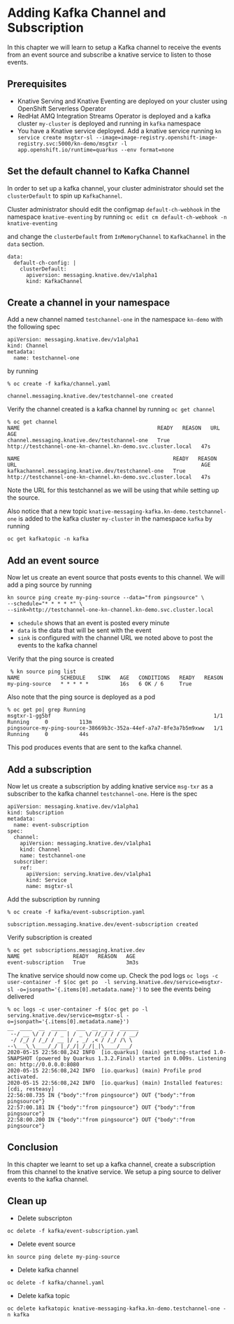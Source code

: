 # Adding Kafka Channel and Subscription

In this chapter we will learn to setup a Kafka channel to receive the events from an event source and subscribe a knative service to listen to those events.

## Prerequisites
* Knative Serving and Knative Eventing are deployed on your cluster using OpenShift Serverless Operator
* RedHat AMQ Integration Streams Operator is deployed and a kafka cluster `my-cluster` is deployed and running in `kafka` namespace
* You have a Knative service deployed. Add a knative service running `kn service create msgtxr-sl --image=image-registry.openshift-image-registry.svc:5000/kn-demo/msgtxr -l app.openshift.io/runtime=quarkus --env format=none`


## Set the default channel to Kafka Channel

In order to set up a kafka channel, your cluster administrator should set the `clusterDefault` to spin up `KafkaChannel`. 

Cluster administrator should edit the configmap `default-ch-webhook` in the namespace `knative-eventing` by running `oc edit cm default-ch-webhook -n knative-eventing` 

and change the `clusterDefault` from `InMemoryChannel` to `KafkaChannel` in the `data` section.

```
data:
  default-ch-config: |
    clusterDefault:
      apiversion: messaging.knative.dev/v1alpha1
      kind: KafkaChannel
```

## Create a channel in your namespace

Add a new channel named `testchannel-one` in the namespace `kn-demo` with the following spec

```
apiVersion: messaging.knative.dev/v1alpha1
kind: Channel
metadata:
  name: testchannel-one
```
by running

```
% oc create -f kafka/channel.yaml 

channel.messaging.knative.dev/testchannel-one created
```

Verify the channel created is a kafka channel by running `oc get channel`

```
% oc get channel
NAME                                            READY   REASON   URL                                                           AGE
channel.messaging.knative.dev/testchannel-one   True             http://testchannel-one-kn-channel.kn-demo.svc.cluster.local   47s

NAME                                                 READY   REASON   URL                                                           AGE
kafkachannel.messaging.knative.dev/testchannel-one   True             http://testchannel-one-kn-channel.kn-demo.svc.cluster.local   47s
```

Note the URL for this testchannel as we will be using that while setting up the source.

Also notice that a new topic `knative-messaging-kafka.kn-demo.testchannel-one` is added to the kafka cluster `my-cluster` in the namespace `kafka` by running 

```oc get kafkatopic -n kafka```


## Add an event source

Now let us create an event source that posts events to this channel. We will add a ping source by running

```
kn source ping create my-ping-source --data="from pingsource" \
--schedule="* * * * *" \
--sink=http://testchannel-one-kn-channel.kn-demo.svc.cluster.local
```
* `schedule` shows that an event is posted every minute
* `data` is the data that will be sent with the event
* `sink` is configured with the channel URL we noted above to post the events to the kafka channel

Verify that the ping source is created
```
 % kn source ping list
NAME             SCHEDULE    SINK   AGE   CONDITIONS   READY   REASON
my-ping-source   * * * * *          16s   6 OK / 6     True 
```

Also note that the ping source is deployed as a pod
```
% oc get po| grep Running
msgtxr-1-gg5bf                                                    1/1     Running     0          113m
pingsource-my-ping-source-38669b3c-352a-44ef-a7a7-8fe3a7b5m9xww   1/1     Running     0          44s
```

This pod produces events that are sent to the kafka channel.

## Add a subscription

Now let us create a subscription by adding knative service `msg-txr` as a subscriber to the kafka channel `testchannel-one`. Here is the spec

```
apiVersion: messaging.knative.dev/v1alpha1
kind: Subscription
metadata:
  name: event-subscription
spec:
  channel:
    apiVersion: messaging.knative.dev/v1alpha1
    kind: Channel     
    name: testchannel-one
  subscriber:
    ref:
      apiVersion: serving.knative.dev/v1alpha1
      kind: Service
      name: msgtxr-sl
```

Add the subscription by running

```
% oc create -f kafka/event-subscription.yaml 

subscription.messaging.knative.dev/event-subscription created
```

Verify subscription is created

```
% oc get subscriptions.messaging.knative.dev
NAME                 READY   REASON   AGE
event-subscription   True             3m3s
```

The knative service should now come up. Check the pod logs `oc logs -c user-container -f $(oc get po  -l serving.knative.dev/service=msgtxr-sl -o=jsonpath='{.items[0].metadata.name}')` to see the events being delivered

```
% oc logs -c user-container -f $(oc get po -l serving.knative.dev/service=msgtxr-sl -o=jsonpath='{.items[0].metadata.name}')
__  ____  __  _____   ___  __ ____  ______ 
 --/ __ \/ / / / _ | / _ \/ //_/ / / / __/ 
 -/ /_/ / /_/ / __ |/ , _/ ,< / /_/ /\ \   
--\___\_\____/_/ |_/_/|_/_/|_|\____/___/   
2020-05-15 22:56:08,242 INFO  [io.quarkus] (main) getting-started 1.0-SNAPSHOT (powered by Quarkus 1.3.2.Final) started in 0.009s. Listening on: http://0.0.0.0:8080
2020-05-15 22:56:08,242 INFO  [io.quarkus] (main) Profile prod activated. 
2020-05-15 22:56:08,242 INFO  [io.quarkus] (main) Installed features: [cdi, resteasy]
22:56:08.735 IN {"body":"from pingsource"} OUT {"body":"from pingsource"}
22:57:00.181 IN {"body":"from pingsource"} OUT {"body":"from pingsource"}
22:58:00.200 IN {"body":"from pingsource"} OUT {"body":"from pingsource"}

```

## Conclusion
In this chapter we learnt to set up a kafka channel, create a subscription from this channel to the knative service. We setup a ping source to deliver events to the kafka channel.

## Clean up

* Delete subscripton

```
oc delete -f kafka/event-subscription.yaml 
```
* Delete event source

```
kn source ping delete my-ping-source
```
* Delete kafka channel

```
oc delete -f kafka/channel.yaml
```
* Delete kafka topic
  
```
oc delete kafkatopic knative-messaging-kafka.kn-demo.testchannel-one -n kafka
```


